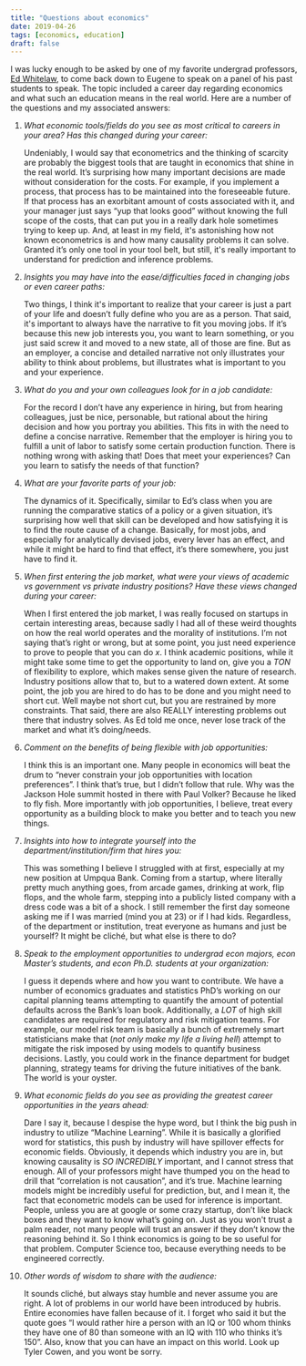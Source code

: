 ```yaml
---
title: "Questions about economics"
date: 2019-04-26
tags: [economics, education]
draft: false
---
```


I was lucky enough to be asked by one of my favorite undergrad professors, [Ed Whitelaw](https://econw.com/staff), to come back down to Eugene to speak on a panel of his past students to speak. The topic included a career day regarding economics and what such an education means in the real world. Here are a number of the questions and my associated answers: 

1.	_What economic tools/fields do you see as most critical to careers in your area? Has this changed during your career:_

    Undeniably, I would say that econometrics and the thinking of scarcity are probably the biggest tools that are taught in economics that shine in the real world. It’s surprising how many important decisions are made without consideration for the costs. For example, if you implement a process, that process has to be maintained into the foreseeable future. If that process has an exorbitant amount of costs associated with it, and your manager just says “yup that looks good” without knowing the full scope of the costs, that can put you in a really dark hole sometimes trying to keep up. And, at least in my field, it's astonishing how not known econometrics is and how many causality problems it can solve. Granted it’s only one tool in your tool belt, but still, it's really important to understand for prediction and inference problems. 

2.	_Insights you may have into the ease/difficulties faced in changing jobs or even career paths:_

    Two things, I think it's important to realize that your career is just a part of your life and doesn’t fully define who you are as a person. That said, it's important to always have the narrative to fit you moving jobs. If it’s because this new job interests you, you want to learn something, or you just said screw it and moved to a new state, all of those are fine. But as an employer, a concise and detailed narrative not only illustrates your ability to think about problems, but illustrates what is important to you and your experience. 

3.	_What do you and your own colleagues look for in a job candidate:_

    For the record I don’t have any experience in hiring, but from hearing colleagues, just be nice, personable, but rational about the hiring decision and how you portray you abilities. This fits in with the need to define a concise narrative. Remember that the employer is hiring you to fulfill a unit of labor to satisfy some certain production function. There is nothing wrong with asking that! Does that meet your experiences? Can you learn to satisfy the needs of that function? 

4.	_What are your favorite parts of your job:_

    The dynamics of it. Specifically, similar to Ed’s class when you are running the comparative statics of a policy or a given situation, it’s surprising how well that skill can be developed and how satisfying it is to find the route cause of a change. Basically, for most jobs, and especially for analytically devised jobs, every lever has an effect, and while it might be hard to find that effect, it’s there somewhere, you just have to find it. 

5. _When first entering the job market, what were your views of academic vs government vs private industry positions? Have these views changed during your career:_

    When I first entered the job market, I was really focused on startups in certain interesting areas, because sadly I had all of these weird thoughts on how the real world operates and the morality of institutions. I’m not saying that’s right or wrong, but at some point, you just need experience to prove to people that you can do _x_. I think academic positions, while it might take some time to get the opportunity to land on, give you a _TON_ of flexibility to explore, which makes sense given the nature of research. Industry positions allow that to, but to a watered down extent. At some point, the job you are hired to do has to be done and you might need to short cut. Well maybe not short cut, but you are restrained by more constraints. That said, there are also REALLY interesting problems out there that industry solves. As Ed told me once, never lose track of the market and what it’s doing/needs. 

6.	_Comment on the benefits of being flexible with job opportunities:_

    I think this is an important one. Many people in economics will beat the drum to “never constrain your job opportunities with location preferences”. I think that’s true, but I didn’t follow that rule. Why was the Jackson Hole summit hosted in there with Paul Volker? Because he liked to fly fish. More importantly with job opportunities, I believe, treat every opportunity as a building block to make you better and to teach you new things.  

7.	_Insights into how to integrate yourself into the department/institution/firm that hires you:_

    This was something I believe I struggled with at first, especially at my new position at Umpqua Bank. Coming from a startup, where literally pretty much anything goes, from arcade games, drinking at work, flip flops, and the whole farm, stepping into a publicly listed company with a dress code was a bit of a shock. I still remember the first day someone asking me if I was married (mind you at 23) or if I had kids. Regardless, of the department or institution, treat everyone as humans and just be yourself? It might be cliché, but what else is there to do? 

8. _Speak to the employment opportunities to undergrad econ majors, econ Master’s students, and econ Ph.D. students at your organization:_

    I guess it depends where and how you want to contribute. We have a number of economics graduates and statistics PhD’s working on our capital planning teams attempting to quantify the amount of potential defaults across the Bank’s loan book. Additionally, a _LOT_ of high skill candidates are required for regulatory and risk mitigation teams. For example, our model risk team is basically a bunch of extremely smart statisticians make that (_not only make my life a living hell_) attempt to mitigate the risk imposed by using models to quantify business decisions. Lastly, you could work in the finance department for budget planning, strategy teams for driving the future initiatives of the bank. The world is your oyster. 

9. _What economic fields do you see as providing the greatest career opportunities in the years ahead:_

    Dare I say it, because I despise the hype word, but I think the big push in industry to utilize “Machine Learning”. While it is basically a glorified word for statistics, this push by industry will have spillover effects for economic fields. Obviously, it depends which industry you are in, but knowing causality is _SO INCREDIBLY_ important, and I cannot stress that enough. All of your professors might have thumped you on the head to drill that “correlation is not causation”, and it’s true. Machine learning models might be incredibly useful for prediction, but, and I mean it, the fact that econometric models can be used for inference is important. People, unless you are at google or some crazy startup, don’t like black boxes and they want to know what’s going on. Just as you won't trust a palm reader, not many people will trust an answer if they don’t know the reasoning behind it. So I think economics is going to be so useful for that problem. Computer Science too, because everything needs to be engineered correctly. 

10.	_Other words of wisdom to share with the audience:_

    It sounds cliché, but always stay humble and never assume you are right. A lot of problems in our world have been introduced by hubris. Entire economies have fallen because of it. I forget who said it but the quote goes “I would rather hire a person with an IQ or 100 whom thinks they have one of 80 than someone with an IQ with 110 who thinks it’s 150”. Also, know that you can have an impact on this world. Look up Tyler Cowen, and you wont be sorry. 

